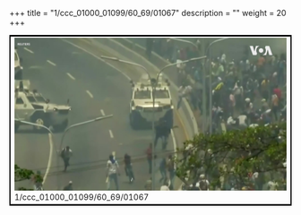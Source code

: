 +++
title = "1/ccc_01000_01099/60_69/01067"
description = ""
weight = 20
+++

<table style="border:2px solid black;max-width:800px;max-height:800px;" 
><tr><td>
<img class="center-fit-jpg"
src="/jpg_/aaa_20190430_NxaOmWaI8sI_01066.jpg">
1/ccc_01000_01099/60_69/01067
</img></td></tr></table>
